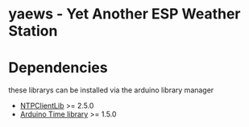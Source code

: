 # yaews - Yet Another ESP Weather Station

# Dependencies
these librarys can be installed via the arduino library manager
* [NTPClientLib](https://github.com/gmag11/NtpClient) >= 2.5.0
* [Arduino Time library](http://playground.arduino.cc/code/time) >= 1.5.0
